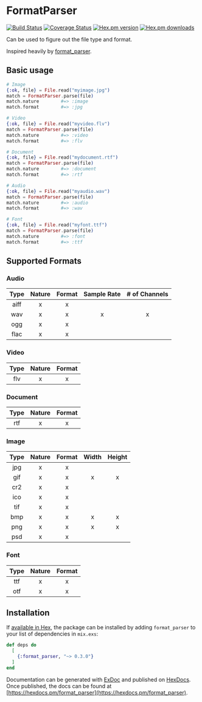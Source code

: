 # FormatParser

[![Build Status](https://travis-ci.org/ahtung/format_parser.ex.svg?branch=master)](https://travis-ci.org/ahtung/format_parser.ex)
[![Coverage Status](https://coveralls.io/repos/ahtung/format_parser.ex/badge.svg?branch=master)](https://coveralls.io/r/ahtung/format_parser.ex?branch=master)
[![Hex.pm version](https://img.shields.io/hexpm/v/format_parser.svg?style=flat-square)](https://hex.pm/packages/format_parser)
[![Hex.pm downloads](https://img.shields.io/hexpm/dt/format_parser.svg)](https://hex.pm/packages/format_parser)

Can be used to figure out the file type and format.

Inspired heavily by [format_parser](https://github.com/WeTransfer/format_parser/).

## Basic usage

```elixir
# Image
{:ok, file} = File.read("myimage.jpg")
match = FormatParser.parse(file)
match.nature        #=> :image
match.format        #=> :jpg

# Video
{:ok, file} = File.read("myvideo.flv")
match = FormatParser.parse(file)
match.nature        #=> :video
match.format        #=> :flv

# Document
{:ok, file} = File.read("mydocument.rtf")
match = FormatParser.parse(file)
match.nature        #=> :document
match.format        #=> :rtf

# Audio
{:ok, file} = File.read("myaudio.wav")
match = FormatParser.parse(file)
match.nature        #=> :audio
match.format        #=> :wav

# Font
{:ok, file} = File.read("myfont.ttf")
match = FormatParser.parse(file)
match.nature        #=> :font
match.format        #=> :ttf

```

## Supported Formats

### Audio

| Type  | Nature | Format | Sample Rate | # of Channels |
| :---: | :----: | :----: | :---------: | :-----------: |
| aiff  | x      | x      |             |               |
| wav   | x      | x      | x           | x             |
| ogg   | x      | x      |             |               |
| flac  | x      | x      |             |               |

### Video

| Type | Nature | Format | 
| :--: | :----: | :----: |
| flv  | x      | x      |

### Document

| Type | Nature | Format | 
| :--: | :----: | :----: |
| rtf  | x      | x      |

### Image

| Type | Nature | Format | Width | Height |
| :--: | :----: | :----: | :---: | :----: |
| jpg  | x      | x      |       |        |
| gif  | x      | x      | x     | x      |
| cr2  | x      | x      |       |        |
| ico  | x      | x      |       |        |
| tif  | x      | x      |       |        |
| bmp  | x      | x      | x     | x      |
| png  | x      | x      | x     | x      |
| psd  | x      | x      |       |        |

### Font

| Type | Nature | Format | 
| :--: | :----: | :----: |
| ttf  | x      | x      |
| otf  | x      | x      |

## Installation

If [available in Hex](https://hex.pm/docs/publish), the package can be installed
by adding `format_parser` to your list of dependencies in `mix.exs`:

```elixir
def deps do
  [
    {:format_parser, "~> 0.3.0"}
  ]
end
```

Documentation can be generated with [ExDoc](https://github.com/elixir-lang/ex_doc)
and published on [HexDocs](https://hexdocs.pm). Once published, the docs can
be found at [https://hexdocs.pm/format_parser](https://hexdocs.pm/format_parser).
